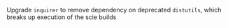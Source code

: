 Upgrade `inquirer` to remove dependency on deprecated `distutils`, which breaks up execution of the scie builds
